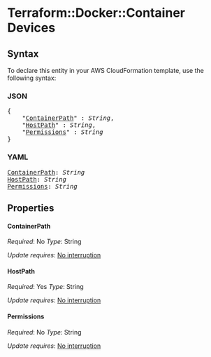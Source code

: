 # Terraform::Docker::Container Devices

## Syntax

To declare this entity in your AWS CloudFormation template, use the following syntax:

### JSON

<pre>
{
    "<a href="#containerpath" title="ContainerPath">ContainerPath</a>" : <i>String</i>,
    "<a href="#hostpath" title="HostPath">HostPath</a>" : <i>String</i>,
    "<a href="#permissions" title="Permissions">Permissions</a>" : <i>String</i>
}
</pre>

### YAML

<pre>
<a href="#containerpath" title="ContainerPath">ContainerPath</a>: <i>String</i>
<a href="#hostpath" title="HostPath">HostPath</a>: <i>String</i>
<a href="#permissions" title="Permissions">Permissions</a>: <i>String</i>
</pre>

## Properties

#### ContainerPath

_Required_: No
_Type_: String

_Update requires_: [No interruption](https://docs.aws.amazon.com/AWSCloudFormation/latest/UserGuide/using-cfn-updating-stacks-update-behaviors.html#update-no-interrupt)

#### HostPath

_Required_: Yes
_Type_: String

_Update requires_: [No interruption](https://docs.aws.amazon.com/AWSCloudFormation/latest/UserGuide/using-cfn-updating-stacks-update-behaviors.html#update-no-interrupt)

#### Permissions

_Required_: No
_Type_: String

_Update requires_: [No interruption](https://docs.aws.amazon.com/AWSCloudFormation/latest/UserGuide/using-cfn-updating-stacks-update-behaviors.html#update-no-interrupt)

